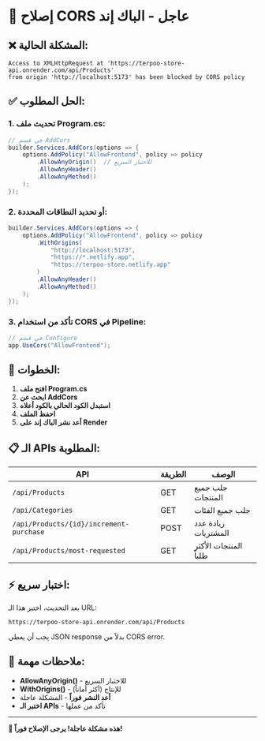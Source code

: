 # 🚨 إصلاح CORS عاجل - الباك إند

## ❌ **المشكلة الحالية:**

```
Access to XMLHttpRequest at 'https://terpoo-store-api.onrender.com/api/Products'
from origin 'http://localhost:5173' has been blocked by CORS policy
```

## ✅ **الحل المطلوب:**

### **1. تحديث ملف Program.cs:**

```csharp
// في قسم AddCors
builder.Services.AddCors(options => {
    options.AddPolicy("AllowFrontend", policy => policy
        .AllowAnyOrigin()  // للاختبار السريع
        .AllowAnyHeader()
        .AllowAnyMethod()
    );
});
```

### **2. أو تحديد النطاقات المحددة:**

```csharp
builder.Services.AddCors(options => {
    options.AddPolicy("AllowFrontend", policy => policy
        .WithOrigins(
            "http://localhost:5173",
            "https://*.netlify.app",
            "https://terpoo-store.netlify.app"
        )
        .AllowAnyHeader()
        .AllowAnyMethod()
    );
});
```

### **3. تأكد من استخدام CORS في Pipeline:**

```csharp
// في قسم Configure
app.UseCors("AllowFrontend");
```

## 🚀 **الخطوات:**

1. **افتح ملف Program.cs**
2. **ابحث عن AddCors**
3. **استبدل الكود الحالي بالكود أعلاه**
4. **احفظ الملف**
5. **أعد نشر الباك إند على Render**

## 📋 **الـ APIs المطلوبة:**

| API                                     | الطريقة | الوصف                 |
| --------------------------------------- | ------- | --------------------- |
| `/api/Products`                         | GET     | جلب جميع المنتجات     |
| `/api/Categories`                       | GET     | جلب جميع الفئات       |
| `/api/Products/{id}/increment-purchase` | POST    | زيادة عدد المشتريات   |
| `/api/Products/most-requested`          | GET     | المنتجات الأكثر طلباً |

## ⚡ **اختبار سريع:**

بعد التحديث، اختبر هذا الـ URL:

```
https://terpoo-store-api.onrender.com/api/Products
```

يجب أن يعطي JSON response بدلاً من CORS error.

## 🎯 **ملاحظات مهمة:**

- **AllowAnyOrigin()** - للاختبار السريع
- **WithOrigins()** - للإنتاج (أكثر أماناً)
- **أعد النشر فوراً** - المشكلة عاجلة
- **اختبر الـ APIs** - تأكد من عملها

---

**🚨 هذه مشكلة عاجلة! يرجى الإصلاح فوراً!**

